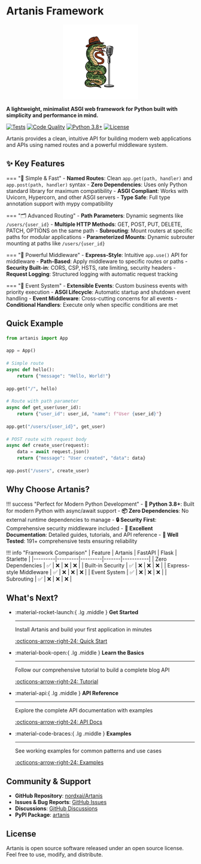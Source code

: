 # Artanis Framework

<div align="center">
  <img src="./assets/artanis-logo.png" alt="Artanis Framework Logo" width="200" height="200">
</div>

**A lightweight, minimalist ASGI web framework for Python built with simplicity and performance in mind.**

[![Tests](https://github.com/nordxai/Artanis/actions/workflows/test.yml/badge.svg)](https://github.com/nordxai/Artanis/actions/workflows/test.yml)
[![Code Quality](https://github.com/nordxai/Artanis/actions/workflows/code-quality.yml/badge.svg)](https://github.com/nordxai/Artanis/actions/workflows/code-quality.yml)
[![Python 3.8+](https://img.shields.io/badge/python-3.8+-blue.svg)](https://www.python.org/downloads/)
[![License](https://img.shields.io/badge/license-Open%20Source-green.svg)](https://github.com/nordxai/Artanis/blob/main/LICENSE)

Artanis provides a clean, intuitive API for building modern web applications and APIs using named routes and a powerful middleware system.

## ✨ Key Features

=== "🚀 Simple & Fast"
    - **Named Routes**: Clean `app.get(path, handler)` and `app.post(path, handler)` syntax
    - **Zero Dependencies**: Uses only Python standard library for maximum compatibility
    - **ASGI Compliant**: Works with Uvicorn, Hypercorn, and other ASGI servers
    - **Type Safe**: Full type annotation support with mypy compatibility

=== "🗂️ Advanced Routing"
    - **Path Parameters**: Dynamic segments like `/users/{user_id}`
    - **Multiple HTTP Methods**: GET, POST, PUT, DELETE, PATCH, OPTIONS on the same path
    - **Subrouting**: Mount routers at specific paths for modular applications
    - **Parameterized Mounts**: Dynamic subrouter mounting at paths like `/users/{user_id}`

=== "🔧 Powerful Middleware"
    - **Express-Style**: Intuitive `app.use()` API for middleware
    - **Path-Based**: Apply middleware to specific routes or paths
    - **Security Built-in**: CORS, CSP, HSTS, rate limiting, security headers
    - **Request Logging**: Structured logging with automatic request tracking

=== "📡 Event System"
    - **Extensible Events**: Custom business events with priority execution
    - **ASGI Lifecycle**: Automatic startup and shutdown event handling
    - **Event Middleware**: Cross-cutting concerns for all events
    - **Conditional Handlers**: Execute only when specific conditions are met

## Quick Example

```python
from artanis import App

app = App()

# Simple route
async def hello():
    return {"message": "Hello, World!"}

app.get("/", hello)

# Route with path parameter
async def get_user(user_id):
    return {"user_id": user_id, "name": f"User {user_id}"}

app.get("/users/{user_id}", get_user)

# POST route with request body
async def create_user(request):
    data = await request.json()
    return {"message": "User created", "data": data}

app.post("/users", create_user)
```

## Why Choose Artanis?

!!! success "Perfect for Modern Python Development"
    - **🐍 Python 3.8+**: Built for modern Python with async/await support
    - **📦 Zero Dependencies**: No external runtime dependencies to manage
    - **🔒 Security First**: Comprehensive security middleware included
    - **📖 Excellent Documentation**: Detailed guides, tutorials, and API reference
    - **🧪 Well Tested**: 191+ comprehensive tests ensuring reliability

!!! info "Framework Comparison"
    | Feature | Artanis | FastAPI | Flask | Starlette |
    |---------|---------|---------|-------|-----------|
    | Zero Dependencies | ✅ | ❌ | ❌ | ❌ |
    | Built-in Security | ✅ | ❌ | ❌ | ❌ |
    | Express-style Middleware | ✅ | ❌ | ❌ | ❌ |
    | Event System | ✅ | ❌ | ❌ | ❌ |
    | Subrouting | ✅ | ❌ | ❌ | ❌ |

## What's Next?

<div class="grid cards" markdown>

-   :material-rocket-launch:{ .lg .middle } **Get Started**

    ---

    Install Artanis and build your first application in minutes

    [:octicons-arrow-right-24: Quick Start](getting-started/quickstart.md)

-   :material-book-open:{ .lg .middle } **Learn the Basics**

    ---

    Follow our comprehensive tutorial to build a complete blog API

    [:octicons-arrow-right-24: Tutorial](tutorials/index.md)

-   :material-api:{ .lg .middle } **API Reference**

    ---

    Explore the complete API documentation with examples

    [:octicons-arrow-right-24: API Docs](api/core/app.md)

-   :material-code-braces:{ .lg .middle } **Examples**

    ---

    See working examples for common patterns and use cases

    [:octicons-arrow-right-24: Examples](examples/index.md)

</div>

## Community & Support

- **GitHub Repository**: [nordxai/Artanis](https://github.com/nordxai/Artanis)
- **Issues & Bug Reports**: [GitHub Issues](https://github.com/nordxai/Artanis/issues)
- **Discussions**: [GitHub Discussions](https://github.com/nordxai/Artanis/discussions)
- **PyPI Package**: [artanis](https://pypi.org/project/artanis/)

## License

Artanis is open source software released under an open source license. Feel free to use, modify, and distribute.
